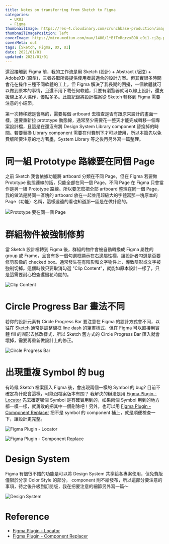 ```yaml
---
title: Notes on transferring from Sketch to Figma
categories:
  - UXUI
  - Figma
thumbnailImage: https://res-4.cloudinary.com/crunchbase-production/image/upload/c_lpad,h_256,w_256,f_auto,q_auto:eco/hoz3ba7owjjzrg9dxrqi
thumbnailImagePosition: left
coverImage: https://miro.medium.com/max/1400/1*BfTmRqrzxB90_e9i1-cj2g.png
coverMeta: out
tags: [Sketch, Figma, UX, UI]
date: 2021/01/01
updated: 2021/01/01
---
```


還沒接觸到 Figma 前，我的工作流是用 Sketch (設計) + Abstract (版控) + AdobeXD (原型)，三者各取所長提供使用者最適合的設計方案。但其實很多時間會花在操作三種不同軟體的工上，但 Figma 解決了我長期的困擾，一個軟體就可以做到原本的事情，且還不用下載任何軟體，只要有瀏覽器就可以線上設計，還支援線上多人協作，優點多多。此篇紀錄將設計檔案從 Sketch 轉移到 Figma 需要注意的小細節。

<!--more-->

第一次轉移總是會痛的，需要每個 artboard 去檢查是否有跟原來設計的畫面一樣，還要重新拉 prototype 動態線，通常至少需要花一整天才能完成轉移一個專案設計檔，且這是在還沒有將 Design System Library component 替換掉的時間。若要替換 Library component 需要在付費制下才可以使用，所以本篇先以免費版所要注意的地方著墨，System Library 等之後再另外寫一篇整理。

# 同一組 Prototype 路線要在同個 Page

之前 Sketch 我會依據功能將 artboard 分類在不同 Page，但在 Figma 若要做 Prototype 動態連線的話，只能全部在同一個 Page。不同 Page 在 Figma 只會當作是另一組 Prototype 路線。所以要怎麼把全部 artboard 整理在同一個 Page，我的做法是將同一區塊的 artboard 放在一起並用超級大的字體寫那一塊原本的 Page（功能）名稱，這樣遠遠的看也知道那一區是在做什麼的。

![Prototype 要在同一個 Page](https://lh3.googleusercontent.com/pw/ACtC-3fXQJ_l_y5auAA3Xe1NuMYvlHthoPQvW1Ijk1G4xTgGRZT1me4XXGavIcNA5VSY5mhDW8c7_3ndvi3Ptu0-Ahjfl9NlJ4W0h3HxvYSRKotT9C2R8XxsGJBKziedeHto-GmtY2BCsnBYBUeamXSGmMGRGg=w2542-h1378-no?authuser=0)

# 群組物件被強制修剪

當 Sketch 設計檔轉到 Figma 後，群組的物件會被自動轉換成 Figma 屬性的 group 或 Frame，且會有多一個勾選框顯示在右邊屬性欄，讓設計者勾選是否要修剪影像的 checked box。通常發生在有陰影和文字物件上，導致陰影或文字被強制切掉。這個時候只要取消勾選 "Clip Content"，就能如原本設計一樣了，只是這需要耐心檢查還蠻花時間的。

![Clip Content](https://lh3.googleusercontent.com/pw/ACtC-3els8K-mYfiBwswCJfPY9fMfUhwrqTTRcq9HZLqFeRvm0Gd_I13EfCpuTHZB_epIsCL8brFtA4a1-SXN_P2nYeHOVc8P593WKvyiGtDsaKJoqBQiwUt-whxhmv7_P0DLq_GhzDdENu8ykJlxD4yN1Xtxw=w490-h622-no?authuser=0)

# Circle Progress Bar 畫法不同

若你的設計元素有 Circle Progress Bar 要注意在 Figma 的設計方式會不同，以往在 Sketch 通常是調整線框 line dash 的筆畫樣式，但在 Figma 可以直接用實體 fill 的圓形去修改樣式，所以 Sketch 舊方式的 Circle Progress Bar 匯入就會壞掉，需要再重新做設計上的修正。

![Circle Progress Bar](https://downloads.intercomcdn.com/i/o/82641775/21030eb185c81c44338bc2ee/Arc+Closed+Ring.gif)

# 出現重複 Symbol 的 bug

有時候 Sketch 檔案匯入 Figma 後，會出現兩個一樣的 Symbol 的 bug? 目前不確定為什麼會這樣，可能跟檔案版本有關？ 我解決的辦法是用 [Figma Plugin - Locator](https://www.figma.com/community/plugin/741935812012883481/Locator) 先去確定哪個 Symbol 是有確實用到的，如果兩個 Symbol 用到的地方都一模一樣，就勇敢的把其中一個刪除吧！另外，也可以用 [Figma Plugin - Component Replacer](https://www.figma.com/community/plugin/748545064462894895/Component-Replacer) 把不是 symbol 的 component 補上，就是順便檢查一下，讓設計更完整。

![Figma Plugin - Locator](https://www.figma.com/community/plugin/741935812012883481/thumbnail)

![Figma Plugin - Component Replace](https://www.figma.com/community/plugin/748545064462894895/thumbnail)

# Design System

Figma 有個很不錯的功能是可以將 Design System 共享給各專案使用，但免費版僅限於分享 Color Style 的部分， component 則不給發布，所以這部分要注意的事項，待之後升級到訂閱版，我在把要注意的細節另外寫一篇～

![Design System](https://images.ctfassets.net/1khq4uysbvty/4XYc5Z5siLdaAgidhT2ym/0f916d11a615efaa0776f5fc33b2446f/DS_03.gif?&w=785)


# Reference

* [Figma Plugin - Locator](https://www.figma.com/community/plugin/741935812012883481/Locator)
* [Figma Plugin - Component Replacer](https://www.figma.com/community/plugin/748545064462894895/Component-Replacer)